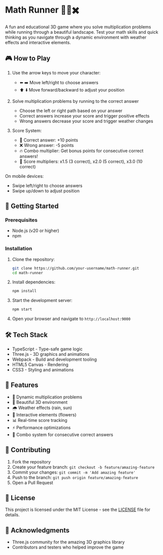# Math Runner 🏃‍♂️✖️

A fun and educational 3D game where you solve multiplication problems while running through a beautiful landscape. Test your math skills and quick thinking as you navigate through a dynamic environment with weather effects and interactive elements.

## 🎮 How to Play

1. Use the arrow keys to move your character:
   - ⬅️ ➡️ Move left/right to choose answers
   - ⬆️ ⬇️ Move forward/backward to adjust your position

2. Solve multiplication problems by running to the correct answer
   - Choose the left or right path based on your answer
   - Correct answers increase your score and trigger positive effects
   - Wrong answers decrease your score and trigger weather changes

3. Score System:
   - 🎯 Correct answer: +10 points
   - ❌ Wrong answer: -5 points
   - 🔥 Combo multiplier: Get bonus points for consecutive correct answers!
   - 🌟 Score multipliers: x1.5 (3 correct), x2.0 (5 correct), x3.0 (10 correct)

On mobile devices:
- Swipe left/right to choose answers
- Swipe up/down to adjust position

## 🚀 Getting Started

### Prerequisites
- Node.js (v20 or higher)
- npm

### Installation
1. Clone the repository:
   ```bash
   git clone https://github.com/your-username/math-runner.git
   cd math-runner
   ```

2. Install dependencies:
   ```bash
   npm install
   ```

3. Start the development server:
   ```bash
   npm start
   ```

4. Open your browser and navigate to `http://localhost:9000`

## 🛠️ Tech Stack

- TypeScript - Type-safe game logic
- Three.js - 3D graphics and animations
- Webpack - Build and development tooling
- HTML5 Canvas - Rendering
- CSS3 - Styling and animations

## 🌟 Features

- 🎲 Dynamic multiplication problems
- 🌈 Beautiful 3D environment
- 🌧️ Weather effects (rain, sun)
- 🌸 Interactive elements (flowers)
- 📊 Real-time score tracking
- ⚡ Performance optimizations
- 🎯 Combo system for consecutive correct answers

## 🤝 Contributing

1. Fork the repository
2. Create your feature branch: `git checkout -b feature/amazing-feature`
3. Commit your changes: `git commit -m 'Add amazing feature'`
4. Push to the branch: `git push origin feature/amazing-feature`
5. Open a Pull Request

## 📝 License

This project is licensed under the MIT License - see the [LICENSE](LICENSE) file for details.

## 🙏 Acknowledgments

- Three.js community for the amazing 3D graphics library
- Contributors and testers who helped improve the game